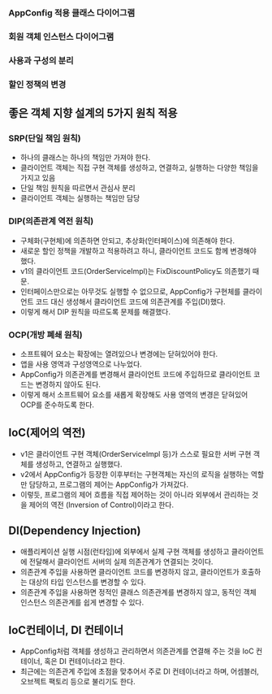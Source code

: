 ### AppConfig 적용 클래스 다이어그램

### 회원 객체 인스턴스 다이어그램

### 사용과 구성의 분리

### 할인 정책의 변경

## 좋은 객체 지향 설계의 5가지 원칙 적용
### SRP(단일 책임 원칙)
* 하나의 클래스는 하나의 책임만 가져야 한다.
* 클라이언트 객체는 직접 구현 객체를 생성하고, 연결하고, 실행하는 다양한 책임을 가지고 있음
*  단일 책임 원칙을 따르면서 관심사 분리
*  클라이언트 객체는 실행하는 책임만 담당

### DIP(의존관계 역전 원칙)
* 구체화(구현체)에 의존하면 안되고, 추상화(인터페이스)에 의존해야 한다.
* 새로운 할인 정책을 개발하고 적용하려고 하니, 클라이언트 코드도 함께 변경해야 했다.
* v1의 클라이언트 코드(OrderServiceImpl)는 FixDiscountPolicy도 의존했기 때문.
* 인터페이스만으로는 아무것도 실행할 수 없으므로, AppConfig가 구현체를 클라이언트 코드 대신 생성해서 클라이언트 코드에 의존관계를 주입(DI)했다.
* 이렇게 해서 DIP 원칙을 따르도록 문제를 해결했다.

### OCP(개방 폐쇄 원칙)
* 소프트웨어 요소는 확장에는 열려있으나 변경에는 닫혀있어야 한다.
* 앱을 사용 영역과 구성영역으로 나누었다.
* AppConfig가 의존관계를 변경해서 클라이언트 코드에 주입하므로 클라이언트 코드는 변경하지 않아도 된다.
* 이렇게 해서 소프트웨어 요소를 새롭게 확장해도 사용 영역의 변경은 닫혀있어 OCP를 준수하도록 한다.

## IoC(제어의 역전)
* v1은 클라이언트 구현 객체(OrderServiceImpl 등)가 스스로 필요한 서버 구현 객체를 생성하고, 연결하고 실행했다.
* v2에서 AppConfig가 등장한 이후부터는 구현객체는 자신의 로직을 실행하는 역할만 담당하고, 프로그램의 제어는 AppConfig가 가져갔다.
* 이렇듯, 프로그램의 제어 흐름을 직접 제어하는 것이 아니라 외부에서 관리하는 것을 제어의 역전 (Inversion of Control)이라고 한다.


## DI(Dependency Injection)
* 애플리케이션 실행 시점(런타임)에 외부에서 실제 구현 객체를 생성하고 클라이언트에 전달해서 클라이언트 서버의 실제 의존관계가 연결되는 것이다.
* 의존관계 주입을 사용하면 클라이언트 코드를 변경하지 않고, 클라이언트가 호출하는 대상의 타입 인스턴스를 변경할 수 있다.
* 의존관계 주입을 사용하면 정적인 클래스 의존관계를 변경하지 않고, 동적인 객체 인스턴스 의존관계를 쉽게 변경할 수 있다.

## IoC컨테이너, DI 컨테이너
* AppConfig처럼 객체를 생성하고 관리하면서 의존관계를 연결해 주는 것을 IoC 컨테이너, 혹은 DI 컨테이너라고 한다.
* 최근에는 의존관계 주입에 초점을 맞추어서 주로 DI 컨테이너라고 하며, 어셈블러, 오브젝트 팩토리 등으로 불리기도 한다.